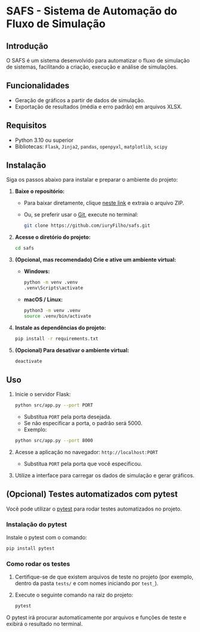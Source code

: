 # SAFS - Sistema de Automação do Fluxo de Simulação

## Introdução

O SAFS é um sistema desenvolvido para automatizar o fluxo de simulação de sistemas, facilitando a criação, execução e análise de simulações.

## Funcionalidades

-   Geração de gráficos a partir de dados de simulação.
-   Exportação de resultados (média e erro padrão) em arquivos XLSX.

## Requisitos

-   Python 3.10 ou superior
-   Bibliotecas: `Flask`, `Jinja2`, `pandas`, `openpyxl`, `matplotlib`, `scipy`

## Instalação

Siga os passos abaixo para instalar e preparar o ambiente do projeto:

1. **Baixe o repositório:**

    - Para baixar diretamente, clique [neste link](https://github.com/iuryFilho/safs/archive/refs/heads/master.zip) e extraia o arquivo ZIP.
    - Ou, se preferir usar o [Git](https://git-scm.com/), execute no terminal:

        ```bash
        git clone https://github.com/iuryFilho/safs.git
        ```

2. **Acesse o diretório do projeto:**

    ```bash
    cd safs
    ```

3. **(Opcional, mas recomendado) Crie e ative um ambiente virtual:**

    - **Windows:**
        ```bash
        python -m venv .venv
        .venv\Scripts\activate
        ```
    - **macOS / Linux:**
        ```bash
        python3 -m venv .venv
        source .venv/bin/activate
        ```

4. **Instale as dependências do projeto:**

    ```bash
    pip install -r requirements.txt
    ```

5. **(Opcional) Para desativar o ambiente virtual:**

    ```bash
    deactivate
    ```

## Uso

1. Inicie o servidor Flask:

    ```bash
    python src/app.py --port PORT
    ```

    - Substitua `PORT` pela porta desejada.
    - Se não especificar a porta, o padrão será 5000.
    - Exemplo:

    ```bash
    python src/app.py --port 8000
    ```

2. Acesse a aplicação no navegador: `http://localhost:PORT`

    - Substitua `PORT` pela porta que você especificou.

3. Utilize a interface para carregar os dados de simulação e gerar gráficos.

## (Opcional) Testes automatizados com pytest

Você pode utilizar o [pytest](https://docs.pytest.org/) para rodar testes automatizados no projeto.

### Instalação do pytest

Instale o pytest com o comando:

```bash
pip install pytest
```

### Como rodar os testes

1. Certifique-se de que existem arquivos de teste no projeto (por exemplo, dentro da pasta `tests/` e com nomes iniciando por `test_`).
2. Execute o seguinte comando na raiz do projeto:

    ```bash
    pytest
    ```

O pytest irá procurar automaticamente por arquivos e funções de teste e exibirá o resultado no terminal.
